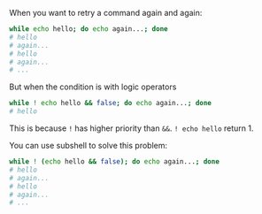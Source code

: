 When you want to retry a command again and again:

```sh
while echo hello; do echo again...; done
# hello
# again...
# hello
# again...
# ...
```

But when the condition is with logic operators

```sh
while ! echo hello && false; do echo again...; done
# hello
```

This is because `!` has higher priority than `&&`. `! echo hello` return 1.

You can use subshell to solve this problem:

```sh
while ! (echo hello && false); do echo again...; done
# hello
# again...
# hello
# again...
# ...
```

